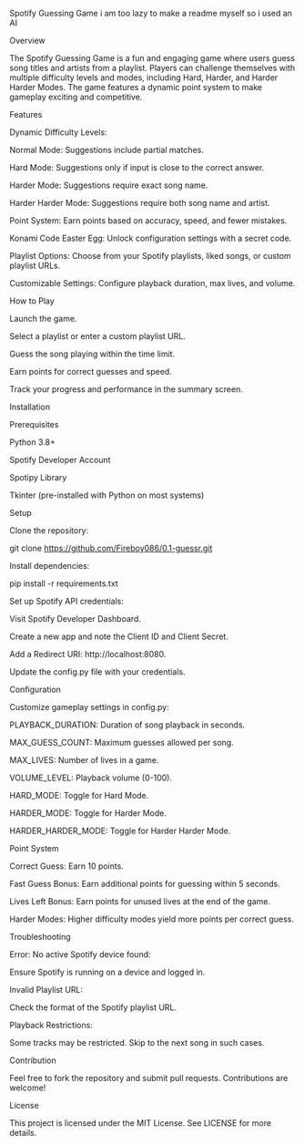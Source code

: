 Spotify Guessing Game
i am too lazy to make a readme myself so i used an AI


Overview


The Spotify Guessing Game is a fun and engaging game where users guess song titles and artists from a playlist. Players can challenge themselves with multiple difficulty levels and modes, including Hard, Harder, and Harder Harder Modes. The game features a dynamic point system to make gameplay exciting and competitive.


Features


Dynamic Difficulty Levels:


Normal Mode: Suggestions include partial matches.

Hard Mode: Suggestions only if input is close to the correct answer.

Harder Mode: Suggestions require exact song name.

Harder Harder Mode: Suggestions require both song name and artist.


Point System: Earn points based on accuracy, speed, and fewer mistakes.


Konami Code Easter Egg: Unlock configuration settings with a secret code.


Playlist Options: Choose from your Spotify playlists, liked songs, or custom playlist URLs.


Customizable Settings: Configure playback duration, max lives, and volume.


How to Play


Launch the game.

Select a playlist or enter a custom playlist URL.

Guess the song playing within the time limit.

Earn points for correct guesses and speed.

Track your progress and performance in the summary screen.


Installation


Prerequisites

Python 3.8+

Spotify Developer Account

Spotipy Library

Tkinter (pre-installed with Python on most systems)

Setup

Clone the repository:

git clone https://github.com/Fireboy086/0.1-guessr.git

Install dependencies:

pip install -r requirements.txt

Set up Spotify API credentials:

Visit Spotify Developer Dashboard.

Create a new app and note the Client ID and Client Secret.

Add a Redirect URI: http://localhost:8080.

Update the config.py file with your credentials.


Configuration


Customize gameplay settings in config.py:

PLAYBACK_DURATION: Duration of song playback in seconds.

MAX_GUESS_COUNT: Maximum guesses allowed per song.

MAX_LIVES: Number of lives in a game.

VOLUME_LEVEL: Playback volume (0-100).

HARD_MODE: Toggle for Hard Mode.

HARDER_MODE: Toggle for Harder Mode.

HARDER_HARDER_MODE: Toggle for Harder Harder Mode.


Point System

Correct Guess: Earn 10 points.

Fast Guess Bonus: Earn additional points for guessing within 5 seconds.

Lives Left Bonus: Earn points for unused lives at the end of the game.

Harder Modes: Higher difficulty modes yield more points per correct guess.

Troubleshooting

Error: No active Spotify device found:

Ensure Spotify is running on a device and logged in.

Invalid Playlist URL:

Check the format of the Spotify playlist URL.

Playback Restrictions:

Some tracks may be restricted. Skip to the next song in such cases.

Contribution

Feel free to fork the repository and submit pull requests. Contributions are welcome!

License

This project is licensed under the MIT License. See LICENSE for more details.
